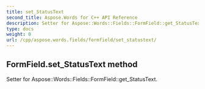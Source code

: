 ```yaml
---
title: set_StatusText
second_title: Aspose.Words for C++ API Reference
description: Setter for Aspose::Words::Fields::FormField::get_StatusText. 
type: docs
weight: 0
url: /cpp/aspose.words.fields/formfield/set_statustext/
---
```

## FormField.set_StatusText method


Setter for Aspose::Words::Fields::FormField::get_StatusText. 

